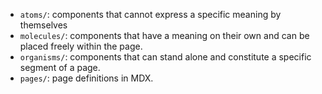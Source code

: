 - `atoms/`: components that cannot express a specific meaning by themselves
- `molecules/`: components that have a meaning on their own and can be placed freely within the page.
- `organisms/`: components that can stand alone and constitute a specific segment of a page.
- `pages/`: page definitions in MDX.
